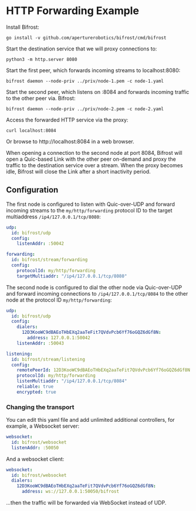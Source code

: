 # HTTP Forwarding Example

Install Bifrost:

```
go install -v github.com/aperturerobotics/bifrost/cmd/bifrost
```

Start the destination service that we will proxy connections to:

```
python3 -m http.server 8080
```

Start the first peer, which forwards incoming streams to localhost:8080:

```
bifrost daemon --node-priv ../priv/node-1.pem -c node-1.yaml
```

Start the second peer, which listens on :8084 and forwards incoming traffic to
the other peer via. Bifrost:

```
bifrost daemon --node-priv ../priv/node-2.pem -c node-2.yaml
```

Access the forwarded HTTP service via the proxy:

```
curl localhost:8084
```

Or browse to http://localhost:8084 in a web browser.

When opening a connection to the second node at port 8084, Bifrost will open a
Quic-based Link with the other peer on-demand and proxy the traffic to the
destination service over a stream. When the proxy becomes idle, Bifrost will
close the Link after a short inactivity period.

## Configuration

The first node is configured to listen with Quic-over-UDP and forward incoming
streams to the `my/http/forwarding` protocol ID to the target multiaddress
`/ip4/127.0.0.1/tcp/8080`:

```yaml
udp:
  id: bifrost/udp
  config:
    listenAddr: :50042

forwarding:
  id: bifrost/stream/forwarding
  config:
    protocolId: my/http/forwarding
    targetMultiaddr: "/ip4/127.0.0.1/tcp/8080"
```

The second node is configured to dial the other node via Quic-over-UDP and
forward incoming connections to `/ip4/127.0.0.1/tcp/8084` to the other node at
the protocol ID `my/http/forwarding`:

```yaml
udp:
  id: bifrost/udp
  config:
    dialers:
      12D3KooWC9dBAEoTHbEXq2aaTeFit7QVdvPcb6Yf76oGQZ6dGf8N:
        address: 127.0.0.1:50042
    listenAddr: :50043

listening:
  id: bifrost/stream/listening
  config:
    remotePeerId: 12D3KooWC9dBAEoTHbEXq2aaTeFit7QVdvPcb6Yf76oGQZ6dGf8N
    protocolId: my/http/forwarding
    listenMultiaddr: "/ip4/127.0.0.1/tcp/8084"
    reliable: true
    encrypted: true
```

### Changing the transport

You can edit this yaml file and add unlimited additional controllers, for
example, a Websocket server:

```yaml
websocket:
  id: bifrost/websocket
  listenAddr: :50050
```

And a websocket client:

```yaml
websocket:
  id: bifrost/websocket
  dialers:
    12D3KooWC9dBAEoTHbEXq2aaTeFit7QVdvPcb6Yf76oGQZ6dGf8N:
      address: ws://127.0.0.1:50050/bifrost
```

...then the traffic will be forwarded via WebSocket instead of UDP.
